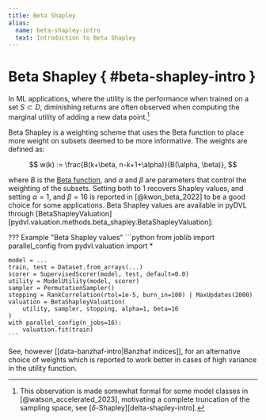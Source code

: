 ```yaml
---
title: Beta Shapley
alias:
  name: beta-shapley-intro
  text: Introduction to Beta Shapley
---
```


# Beta Shapley  { #beta-shapley-intro }

In ML applications, where the utility is the performance when trained on a set
$S \subset D$, diminishing returns are often observed when computing the
marginal utility of adding a new data point.[^diminishing-returns]

Beta Shapley is a weighting scheme that uses the Beta function to place more
weight on subsets deemed to be more informative. The weights are defined as:

$$
w(k) := \frac{B(k+\beta, n-k+1+\alpha)}{B(\alpha, \beta)},
$$

where $B$ is the [Beta function](https://en.wikipedia.org/wiki/Beta_function),
and $\alpha$ and $\beta$ are parameters that control the weighting of the
subsets. Setting both to 1 recovers Shapley values, and setting $\alpha = 1$,
and $\beta = 16$ is reported in [@kwon_beta_2022] to be a good choice for some
applications. Beta Shapley values are available in pyDVL through
[BetaShapleyValuation][pydvl.valuation.methods.beta_shapley.BetaShapleyValuation]:

??? Example "Beta Shapley values"
    ```python
    from joblib import parallel_config
    from pydvl.valuation import *
    
    model = ...
    train, test = Dataset.from_arrays(...)
    scorer = SupervisedScorer(model, test, default=0.0)
    utility = ModelUtility(model, scorer)
    sampler = PermutationSampler()
    stopping = RankCorrelation(rtol=1e-5, burn_in=100) | MaxUpdates(2000)
    valuation = BetaShapleyValuation(
        utility, sampler, stopping, alpha=1, beta=16
    )
    with parallel_config(n_jobs=16):
        valuation.fit(train)
    ```

See, however [[data-banzhaf-intro|Banzhaf indices]], for an alternative
choice of weights which is reported to work better in cases of high variance in
the utility function.

[^diminishing-returns]: This observation is made somewhat formal for some 
    model classes in [@watson_accelerated_2023], motivating a complete
    truncation of the sampling space, see [$\delta$-Shapley][delta-shapley-intro].
